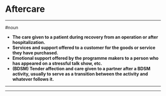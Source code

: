 # Aftercare
---
#noun
- **The care given to a patient during recovery from an operation or after hospitalization.**
- **Services and support offered to a customer for the goods or service they have purchased.**
- **Emotional support offered by the programme makers to a person who has appeared on a stressful talk show, etc.**
- **(BDSM) Tender affection and care given to a partner after a BDSM activity, usually to serve as a transition between the activity and whatever follows it.**
---
---
